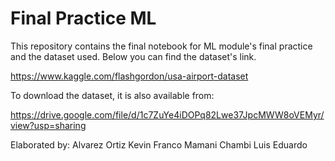 # Final Practice ML

This repository contains the final notebook for ML module's final practice and the dataset used. Below you can find the dataset's link.

https://www.kaggle.com/flashgordon/usa-airport-dataset

To download the dataset, it is also available from:

https://drive.google.com/file/d/1c7ZuYe4iDOPq82Lwe37JpcMWW8oVEMyr/view?usp=sharing

Elaborated by:
Alvarez Ortiz Kevin Franco
Mamani Chambi Luis Eduardo

